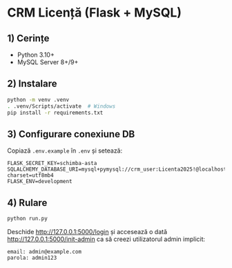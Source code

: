 # CRM Licență (Flask + MySQL)

## 1) Cerințe
- Python 3.10+
- MySQL Server 8+/9+

## 2) Instalare
```bash
python -m venv .venv
. .venv/Scripts/activate  # Windows
pip install -r requirements.txt
```

## 3) Configurare conexiune DB
Copiază `.env.example` în `.env` și setează:
```
FLASK_SECRET_KEY=schimba-asta
SQLALCHEMY_DATABASE_URI=mysql+pymysql://crm_user:Licenta2025!@localhost:3306/crm_db?charset=utf8mb4
FLASK_ENV=development
```

## 4) Rulare
```bash
python run.py
```

Deschide http://127.0.0.1:5000/login și accesează o dată http://127.0.0.1:5000/init-admin
ca să creezi utilizatorul admin implicit:
```
email: admin@example.com
parola: admin123
```
